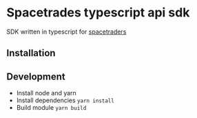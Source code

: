 # Spacetrades typescript api sdk

SDK written in typescript for [spacetraders](spacetraders.io)

## Installation

## Development
* Install node and yarn
* Install dependencies `yarn install`
* Build module `yarn build`